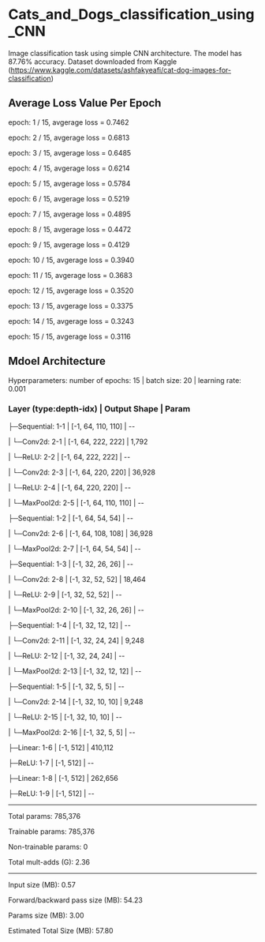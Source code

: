# Cats_and_Dogs_classification_using_CNN
Image classification task using simple CNN architecture. The model has 87.76% accuracy.
Dataset downloaded from Kaggle (https://www.kaggle.com/datasets/ashfakyeafi/cat-dog-images-for-classification)

## Average Loss Value Per Epoch
epoch: 1 / 15, avgerage loss = 0.7462

epoch: 2 / 15, avgerage loss = 0.6813

epoch: 3 / 15, avgerage loss = 0.6485

epoch: 4 / 15, avgerage loss = 0.6214

epoch: 5 / 15, avgerage loss = 0.5784

epoch: 6 / 15, avgerage loss = 0.5219

epoch: 7 / 15, avgerage loss = 0.4895

epoch: 8 / 15, avgerage loss = 0.4472

epoch: 9 / 15, avgerage loss = 0.4129

epoch: 10 / 15, avgerage loss = 0.3940

epoch: 11 / 15, avgerage loss = 0.3683

epoch: 12 / 15, avgerage loss = 0.3520

epoch: 13 / 15, avgerage loss = 0.3375

epoch: 14 / 15, avgerage loss = 0.3243

epoch: 15 / 15, avgerage loss = 0.3116

## Mdoel Architecture
Hyperparameters: number of epochs: 15 | batch size: 20 | learning rate: 0.001

### Layer (type:depth-idx)        |          Output Shape          |    Param 

├─Sequential: 1-1             |          [-1, 64, 110, 110]    |    --

|    └─Conv2d: 2-1            |          [-1, 64, 222, 222]    |    1,792

|    └─ReLU: 2-2              |          [-1, 64, 222, 222]    |    --

|    └─Conv2d: 2-3            |          [-1, 64, 220, 220]    |    36,928

|    └─ReLU: 2-4              |          [-1, 64, 220, 220]    |    --

|    └─MaxPool2d: 2-5         |          [-1, 64, 110, 110]    |    --

├─Sequential: 1-2             |          [-1, 64, 54, 54]      |    --

|    └─Conv2d: 2-6            |          [-1, 64, 108, 108]    |    36,928

|    └─MaxPool2d: 2-7         |          [-1, 64, 54, 54]      |    --

├─Sequential: 1-3             |          [-1, 32, 26, 26]      |    --

|    └─Conv2d: 2-8            |          [-1, 32, 52, 52]      |    18,464

|    └─ReLU: 2-9              |          [-1, 32, 52, 52]      |    --

|    └─MaxPool2d: 2-10        |          [-1, 32, 26, 26]      |    --

├─Sequential: 1-4             |          [-1, 32, 12, 12]      |    --

|    └─Conv2d: 2-11           |          [-1, 32, 24, 24]      |    9,248

|    └─ReLU: 2-12             |          [-1, 32, 24, 24]      |    --

|    └─MaxPool2d: 2-13        |          [-1, 32, 12, 12]      |    --

├─Sequential: 1-5             |          [-1, 32, 5, 5]        |    --

|    └─Conv2d: 2-14           |          [-1, 32, 10, 10]      |    9,248

|    └─ReLU: 2-15             |          [-1, 32, 10, 10]      |    --

|    └─MaxPool2d: 2-16        |          [-1, 32, 5, 5]        |    --

├─Linear: 1-6                 |          [-1, 512]             |    410,112

├─ReLU: 1-7                   |          [-1, 512]             |    --

├─Linear: 1-8                 |          [-1, 512]             |    262,656

├─ReLU: 1-9                   |          [-1, 512]             |    --

-----------------------------------------------------------------------------

Total params: 785,376

Trainable params: 785,376

Non-trainable params: 0

Total mult-adds (G): 2.36

-----------------------------------------------------------------------------

Input size (MB): 0.57

Forward/backward pass size (MB): 54.23

Params size (MB): 3.00

Estimated Total Size (MB): 57.80

